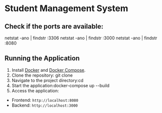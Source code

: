 # Student Management System

## Check if the ports are available:

netstat -ano | findstr :3306
netstat -ano | findstr :3000
netstat -ano | findstr :8080


## Running the Application

1. Install [Docker](https://www.docker.com/) and [Docker Compose](https://docs.docker.com/compose/).
2. Clone the repository: git clone <repository-url>
3. Navigate to the project directory:cd <project-directory>
4. Start the application:docker-compose up --build
5. Access the application:
- Frontend: `http://localhost:8080`
- Backend: `http://localhost:3000`

